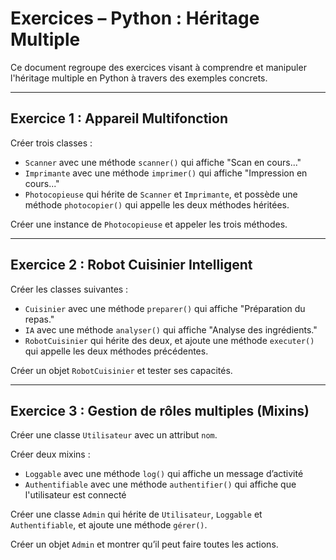 # Exercices – Python : Héritage Multiple

Ce document regroupe des exercices visant à comprendre et manipuler l'héritage multiple en Python à travers des exemples concrets.

---

## Exercice 1 : Appareil Multifonction

Créer trois classes :
- `Scanner` avec une méthode `scanner()` qui affiche "Scan en cours..."
- `Imprimante` avec une méthode `imprimer()` qui affiche "Impression en cours..."
- `Photocopieuse` qui hérite de `Scanner` et `Imprimante`, et possède une méthode `photocopier()` qui appelle les deux méthodes héritées.

Créer une instance de `Photocopieuse` et appeler les trois méthodes.

---

## Exercice 2 : Robot Cuisinier Intelligent

Créer les classes suivantes :
- `Cuisinier` avec une méthode `preparer()` qui affiche "Préparation du repas."
- `IA` avec une méthode `analyser()` qui affiche "Analyse des ingrédients."
- `RobotCuisinier` qui hérite des deux, et ajoute une méthode `executer()` qui appelle les deux méthodes précédentes.

Créer un objet `RobotCuisinier` et tester ses capacités.

---

## Exercice 3 : Gestion de rôles multiples (Mixins)

Créer une classe `Utilisateur` avec un attribut `nom`.

Créer deux mixins :
- `Loggable` avec une méthode `log()` qui affiche un message d’activité
- `Authentifiable` avec une méthode `authentifier()` qui affiche que l'utilisateur est connecté

Créer une classe `Admin` qui hérite de `Utilisateur`, `Loggable` et `Authentifiable`, et ajoute une méthode `gérer()`.

Créer un objet `Admin` et montrer qu’il peut faire toutes les actions.